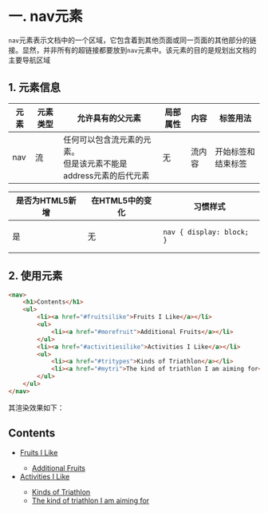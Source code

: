 # 一. nav元素

`nav`元素表示文档中的一个区域，它包含着到其他页面或同一页面的其他部分的链接。显然，并非所有的超链接都要放到`nav`元素中。该元素的目的是规划出文档的主要导航区域

## 1. 元素信息

| 元素 | 元素类型 | 允许具有的父元素                                             | 局部属性 | 内容   | 标签用法           |
| ---- | -------- | ------------------------------------------------------------ | -------- | ------ | ------------------ |
| nav  | 流       | 任何可以包含流元素的元素。<br />但是该元素不能是address元素的后代元素 | 无       | 流内容 | 开始标签和结束标签 |

| 是否为HTML5新增 | 在HTML5中的变化 | 习惯样式                                        |
| --------------- | --------------- | ----------------------------------------------- |
| 是              | 无              | <pre><code>nav { display: block; }</code></pre> |

## 2. 使用元素

```html
<nav>
    <h1>Contents</h1>
    <ul>
        <li><a href="#fruitsilike">Fruits I Like</a></li>
        <ul>
            <li><a href="#morefruit">Additional Fruits</a></li>
        </ul>
        <li><a href="#activitiesilike">Activities I Like</a></li>
        <ul>
            <li><a href="#tritypes">Kinds of Triathlon</a></li>
            <li><a href="#mytri">The kind of triathlon I am aiming for</a></li>
        </ul>
    </ul>
</nav>
```

其渲染效果如下：

<nav>
    <h1>Contents</h1>
    <ul>
        <li><a href="#fruitsilike">Fruits I Like</a></li>
        <ul>
            <li><a href="#morefruit">Additional Fruits</a></li>
        </ul>
        <li><a href="#activitiesilike">Activities I Like</a></li>
        <ul>
            <li><a href="#tritypes">Kinds of Triathlon</a></li>
            <li><a href="#mytri">The kind of triathlon I am aiming for</a></li>
        </ul>
    </ul>
</nav>